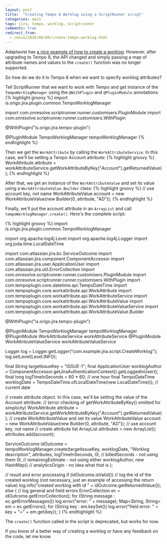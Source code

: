 ```yaml
---
layout: post
title:  "Creating Tempo 8 Worklog using a ScriptRunner script"
categories: main
tags: jira, tempo, worklog, scriptrunner
comments: true
redirect_from:
  - /main/2016/08/09/create-tempo-worklog.html
---
```


Adaptavist has [a nice example of how to create a worklog](https://scriptrunner.adaptavist.com/latest/jira/plugins/working-with-tempo.html). However, after upgrading to Tempo 8, the API changed and simply passing a map of attribute names and values to the `create()` function was no longer supported.

So how do we do it in Tempo 8 when we want to specify worklog attributes?

Tell ScriptRunner that we want to work with Tempo and get instance of the `TempoWorklogManager` using the `@WithPlugin` and `@PluginModule` annotations:
{% highlight groovy %}
import is.origo.jira.plugin.common.TempoWorklogManager

import com.onresolve.scriptrunner.runner.customisers.PluginModule
import com.onresolve.scriptrunner.runner.customisers.WithPlugin

@WithPlugin("is.origo.jira.tempo-plugin")

@PluginModule
TempoWorklogManager tempoWorklogManager
{% endhighlight %}

Then we get the `WorkAttribute` by calling the `WorkAttributeService`. In this case, we'll be setting a Tempo Account attribute: 
{% highlight groovy %}
WorkAttribute attribute
    = workAttributeService.getWorkAttributeByKey("_Account_").getReturnedValue();
{% endhighlight %}

After that, we get an instance of the `WorkAttributeValue` and set its value using a `WorkAttributeValue.Builder` class:
{% highlight groovy %}
// use account key, not name
WorkAttributeValue account = new WorkAttributeValue(new Builder(0, attribute, "AD"));
{% endhighlight %}

Finally, we'll put the account attribute in an `ArrayList` and call `tempoWorklogManager.create()`. Here's the complete script:

{% highlight groovy %}
import is.origo.jira.plugin.common.TempoWorklogManager

import org.apache.log4j.Level
import org.apache.log4j.Logger
import org.joda.time.LocalDateTime

import com.atlassian.jira.bc.ServiceOutcome
import com.atlassian.jira.component.ComponentAccessor
import com.atlassian.jira.user.ApplicationUser
import com.atlassian.jira.util.ErrorCollection
import com.onresolve.scriptrunner.runner.customisers.PluginModule
import com.onresolve.scriptrunner.runner.customisers.WithPlugin
import com.tempoplugin.core.datetime.api.TempoDateTime
import com.tempoplugin.core.workattribute.api.WorkAttribute
import com.tempoplugin.core.workattribute.api.WorkAttributeService
import com.tempoplugin.core.workattribute.api.WorkAttributeValue
import com.tempoplugin.core.workattribute.api.WorkAttributeValueService
import com.tempoplugin.core.workattribute.api.WorkAttributeValue.Builder


@WithPlugin("is.origo.jira.tempo-plugin")

@PluginModule
TempoWorklogManager tempoWorklogManager
@PluginModule
WorkAttributeService workAttributeService
@PluginModule
WorkAttributeValueService workAttributeValueService

Logger log = Logger.getLogger("com.example.jira.script.CreateWorklog");
log.setLevel(Level.INFO);

final String targetIssueKey = "ISSUE-1";
final ApplicationUser worklogAuthor = ComponentAccessor.getJiraAuthenticationContext().getLoggedInUser();
final long logTimeInSeconds = 60 * 60; // one hour 
final TempoDateTime worklogDate = TempoDateTime.ofLocalDateTime(new LocalDateTime());  // current date

// create attribute object. In this case, we'll be setting the value of the Account attribute.
// (error checking of getWorkAttributeByKey() omitted for simplicity)
WorkAttribute attribute = workAttributeService.getWorkAttributeByKey("_Account_").getReturnedValue();
// create WorkAttributeValue and set its value
WorkAttributeValue account = new WorkAttributeValue(new Builder(0, attribute, "AD")); // use account key, not name
// create attribute list
ArrayList attributes = new ArrayList();
attributes.add(account);

ServiceOutcome<Long> idOutcome 
    = tempoWorklogManager.create(targetIssueKey,
                                 worklogDate,
                                 "Worklog description",
                                 attributes,
                                 logTimeInSeconds,
                                 0l,  // billedSeconds - not using them
                                 0l,  // remainingEstimate - not using either
                                 worklogAuthor,
                                 new HashMap() // analyticsOrigin - no idea what that is
                                 );

// result and error processing
if (idOutcome.isValid())
  // log the id of the created worklog (not necessary, just an example of accessing the return value)
  log.info("created worklog with id " + idOutcome.getReturnedValue());
else {
  // log general and field errors
  ErrorCollection ec = idOutcome.getErrorCollection();
  for (String message : ec.getErrorMessages())
    log.error("error: " + message);
  Map<String, String> em = ec.getErrors();
  for (String key : em.keySet())
    log.error("field error: " + key + "=" + em.get(key));
}
{% endhighlight %}

The `create()` function called in the script is deprecated, but works for now.

If you know of a better way of creating a worklog or have any feedback on the code, let me know. 
